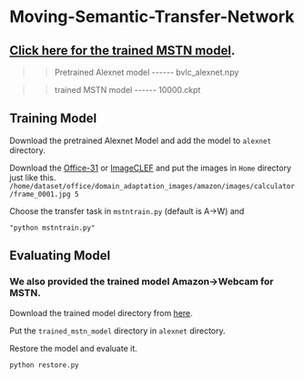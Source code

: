
# Moving-Semantic-Transfer-Network

## [Click here for the trained MSTN model](https://drive.google.com/drive/folders/1o10GWduF3QI7p55x14YwyYxykjEPi8Jz?usp=sharing).

>>Pretrained Alexnet model    ------ bvlc_alexnet.npy

>>trained MSTN model          ------ 10000.ckpt


## Training Model

Download the pretrained Alexnet Model and add the model to `alexnet` directory.

Download the [Office-31](https://cs.stanford.edu/~jhoffman/domainadapt/#datasets_code) or [ImageCLEF](https://drive.google.com/file/d/0B9kJH0-rJ2uRS3JILThaQXJhQlk/view?usp=sharing) and put the images in `Home` directory just like this.
```/home/dataset/office/domain_adaptation_images/amazon/images/calculator/frame_0001.jpg 5```

Choose the transfer task in `mstntrain.py` (default is A->W) and 


```
"python mstntrain.py"
```

## Evaluating Model

### We also provided the trained model Amazon->Webcam for MSTN. 

Download the trained model directory from [here](https://drive.google.com/drive/folders/1o10GWduF3QI7p55x14YwyYxykjEPi8Jz?usp=sharing).

Put the `trained_mstn_model` directory in `alexnet` directory.

Restore the model and evaluate it.

```python restore.py```

